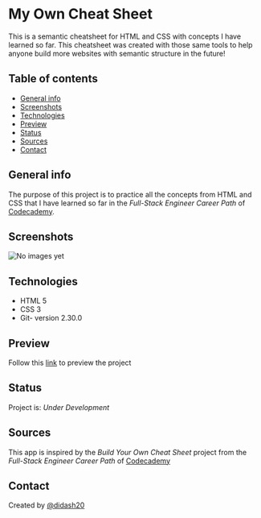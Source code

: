 # My Own Cheat Sheet
This is a semantic cheatsheet for HTML and CSS with concepts I have learned so far. This cheatsheet was created with those same tools to help anyone build more websites with semantic structure in the future!


## Table of contents
* [General info](#general-info)
* [Screenshots](#screenshots)
* [Technologies](#technologies)
* [Preview](#preview)
* [Status](#status)
* [Sources](#sources)
* [Contact](#contact)

## General info
The purpose of this project is to practice all the concepts from HTML and CSS that I have learned so far in the _Full-Stack Engineer Career Path_ of [Codecademy](https://www.codecademy.com).

## Screenshots
![No images yet](./img/output_example_1.jpg)

## Technologies
* HTML 5
* CSS 3
* Git- version 2.30.0

## Preview
Follow this [link](didash20.github.io/) to preview the project

## Status
Project is: _Under Development_

## Sources
This app is inspired by the _Build Your Own Cheat Sheet_ project from the _Full-Stack Engineer Career Path_ of [Codecademy](https://www.codecademy.com)

## Contact
Created by [@didash20](https://github.com/didash20)